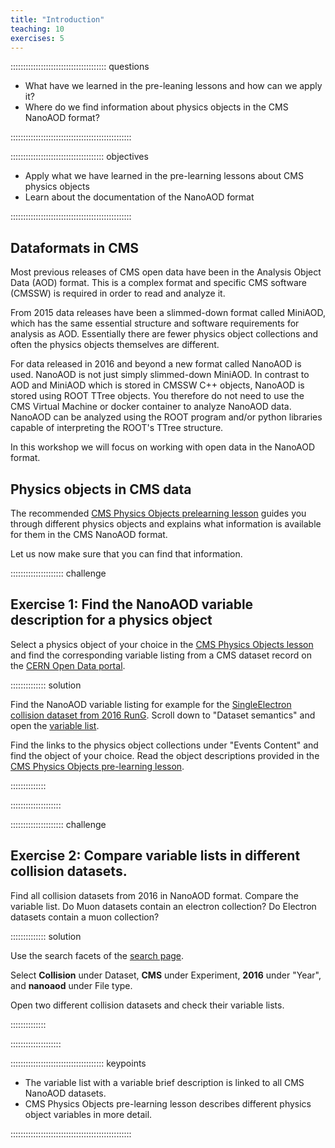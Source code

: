 ```yaml
---
title: "Introduction"
teaching: 10
exercises: 5
---
```


:::::::::::::::::::::::::::::::::::::: questions 

- What have we learned in the pre-leaning lessons and how can we apply it?
- Where do we find information about physics objects in the CMS NanoAOD format?

::::::::::::::::::::::::::::::::::::::::::::::::

::::::::::::::::::::::::::::::::::::: objectives

- Apply what we have learned in the pre-learning lessons about CMS physics objects
- Learn about the documentation of the NanoAOD format

::::::::::::::::::::::::::::::::::::::::::::::::

## Dataformats in CMS

Most previous releases of CMS open data have been in the Analysis Object Data (AOD) format. 
This is a complex format and specific CMS software (CMSSW) is required in order to read and analyze it.

From 2015 data releases have been a slimmed-down format called MiniAOD, which has the same essential structure and software requirements for analysis as AOD. Essentially there are fewer 
physics object collections and often the physics objects themselves are different. 

For data released in 2016 and beyond a new format called NanoAOD is used. NanoAOD is not just simply slimmed-down MiniAOD. In contrast to AOD and MiniAOD which is stored in CMSSW C++ objects, NanoAOD is stored using ROOT TTree objects. You therefore do not need to use the CMS Virtual Machine or docker container to analyze NanoAOD data. NanoAOD can be analyzed using the ROOT program and/or python libraries capable of interpreting the ROOT's TTree structure.

In this workshop we will focus on working with open data in the NanoAOD format.

## Physics objects in CMS data

The recommended [CMS Physics Objects prelearning lesson](https://cms-opendata-workshop.github.io/workshop2024-lesson-physics-objects/instructor/index.html) guides you through different physics objects and explains what information is available for them in the CMS NanoAOD format.

Let us now make sure that you can find that information.

::::::::::::::::::::: challenge

## Exercise 1: Find the NanoAOD variable description for a physics object

Select a physics object of your choice in the [CMS Physics Objects lesson](https://cms-opendata-workshop.github.io/workshop2024-lesson-physics-objects/instructor/index.html) and find the corresponding variable listing from a CMS dataset record on the [CERN Open Data portal](https://opendata.cern.ch/).

:::::::::::::: solution

Find the NanoAOD variable listing for example for the [SingleElectron collision dataset from 2016 RunG](https://opendata.cern.ch/record/30529). Scroll down to "Dataset semantics" and open the [variable list](https://opendata.cern.ch/eos/opendata/cms/dataset-semantics/NanoAOD/30529/SingleElectron_doc.html).

Find the links to the physics object collections under "Events Content" and find the object of your choice. Read the object descriptions provided in the [CMS Physics Objects pre-learning lesson](https://cms-opendata-workshop.github.io/workshop2024-lesson-physics-objects/instructor/index.html).

::::::::::::::

::::::::::::::::::::

::::::::::::::::::::: challenge

## Exercise 2: Compare variable lists in different collision datasets.

Find all collision datasets from 2016 in NanoAOD format. Compare the variable list. Do Muon datasets contain an electron collection? Do Electron datasets contain a muon collection?

:::::::::::::: solution

Use the search facets of the [search page](https://opendata.cern.ch/search?q=&l=list&order=desc&p=1&s=10&sort=mostrecent). 

Select **Collision** under Dataset, **CMS** under Experiment, **2016** under "Year", and **nanoaod** under File type.

Open two different collision datasets and check their variable lists.

::::::::::::::

::::::::::::::::::::

::::::::::::::::::::::::::::::::::::: keypoints 

- The variable list with a variable brief description is linked to all CMS NanoAOD datasets. 
- CMS Physics Objects pre-learning lesson describes different physics object variables in more detail.

::::::::::::::::::::::::::::::::::::::::::::::::

